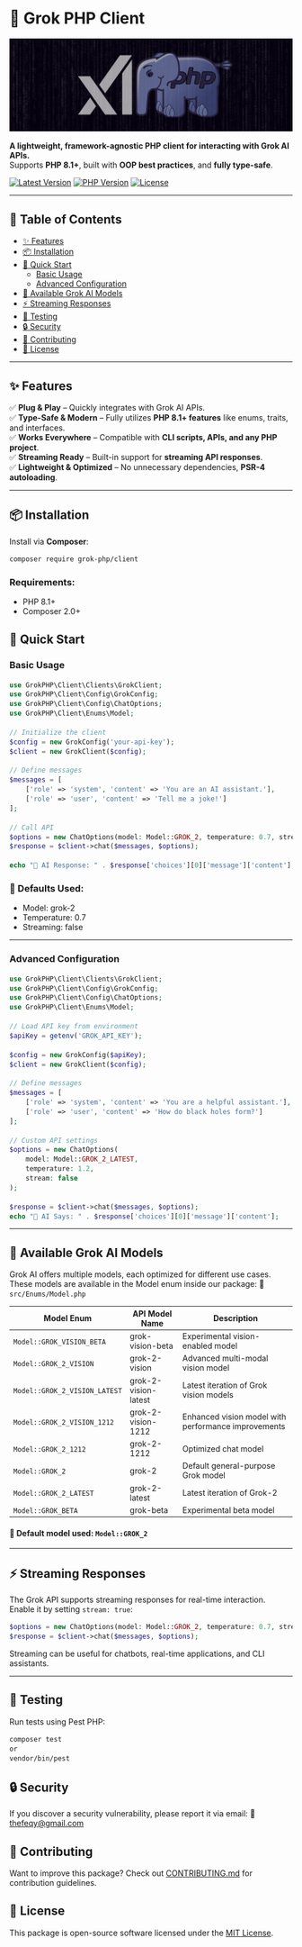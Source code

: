 # 🧠 Grok PHP Client

![Grok PHP Client](assets/images/grok-client.png)

**A lightweight, framework-agnostic PHP client for interacting with Grok AI APIs.**  
Supports **PHP 8.1+**, built with **OOP best practices**, and **fully type-safe**.

[![Latest Version](https://img.shields.io/packagist/v/grok-php/client)](https://packagist.org/packages/grok-php/client)
[![PHP Version](https://img.shields.io/badge/PHP-8.1%2B-blue)](https://php.net)
[![License](https://img.shields.io/badge/license-MIT-brightgreen)](LICENSE.md)

---

## 📖 Table of Contents
- [✨ Features](#-features)
- [📦 Installation](#-installation)
- [🚀 Quick Start](#-quick-start)
  - [Basic Usage](#basic-usage)
  - [Advanced Configuration](#advanced-configuration)
- [📌 Available Grok AI Models](#-available-grok-ai-models)
- [⚡ Streaming Responses](#-streaming-responses)
- [🧪 Testing](#-testing)
- [🔒 Security](#-security)
- [🤝 Contributing](#-contributing)
- [📄 License](#-license)

---

## ✨ Features

✅ **Plug & Play** – Quickly integrates with Grok AI APIs.  
✅ **Type-Safe & Modern** – Fully utilizes **PHP 8.1+ features** like enums, traits, and interfaces.  
✅ **Works Everywhere** – Compatible with **CLI scripts, APIs, and any PHP project**.  
✅ **Streaming Ready** – Built-in support for **streaming API responses**.  
✅ **Lightweight & Optimized** – No unnecessary dependencies, **PSR-4 autoloading**.  

---

## 📦 Installation

Install via **Composer**:
```sh
composer require grok-php/client
```

### Requirements:

- PHP 8.1+
- Composer 2.0+

## 🚀 Quick Start

### Basic Usage

```php
use GrokPHP\Client\Clients\GrokClient;
use GrokPHP\Client\Config\GrokConfig;
use GrokPHP\Client\Config\ChatOptions;
use GrokPHP\Client\Enums\Model;

// Initialize the client
$config = new GrokConfig('your-api-key');
$client = new GrokClient($config);

// Define messages
$messages = [
    ['role' => 'system', 'content' => 'You are an AI assistant.'],
    ['role' => 'user', 'content' => 'Tell me a joke!']
];

// Call API
$options = new ChatOptions(model: Model::GROK_2, temperature: 0.7, stream: false);
$response = $client->chat($messages, $options);

echo "🤖 AI Response: " . $response['choices'][0]['message']['content'];
```

### 📌 Defaults Used:

- Model: grok-2
- Temperature: 0.7
- Streaming: false

---

### Advanced Configuration

```php
use GrokPHP\Client\Clients\GrokClient;
use GrokPHP\Client\Config\GrokConfig;
use GrokPHP\Client\Config\ChatOptions;
use GrokPHP\Client\Enums\Model;

// Load API key from environment
$apiKey = getenv('GROK_API_KEY');

$config = new GrokConfig($apiKey);
$client = new GrokClient($config);

// Define messages
$messages = [
    ['role' => 'system', 'content' => 'You are a helpful assistant.'],
    ['role' => 'user', 'content' => 'How do black holes form?']
];

// Custom API settings
$options = new ChatOptions(
    model: Model::GROK_2_LATEST,
    temperature: 1.2, 
    stream: false
);

$response = $client->chat($messages, $options);
echo "🚀 AI Says: " . $response['choices'][0]['message']['content'];
```
---

## 📌 Available Grok AI Models
Grok AI offers multiple models, each optimized for different use cases.
These models are available in the Model enum inside our package:
📄 `src/Enums/Model.php`

| Model Enum                  | API Model Name       | Description                                         |
|-----------------------------|----------------------|-----------------------------------------------------|
| `Model::GROK_VISION_BETA`     | grok-vision-beta     | Experimental vision-enabled model                   |
| `Model::GROK_2_VISION`        | grok-2-vision        | Advanced multi-modal vision model                   |
| `Model::GROK_2_VISION_LATEST` | grok-2-vision-latest | Latest iteration of Grok vision models              |
| `Model::GROK_2_VISION_1212`   | grok-2-vision-1212   | Enhanced vision model with performance improvements |
| `Model::GROK_2_1212`          | grok-2-1212          | Optimized chat model                                |
| `Model::GROK_2`               | grok-2               | Default general-purpose Grok model                  |
| `Model::GROK_2_LATEST`        | grok-2-latest        | Latest iteration of Grok-2                          |
| `Model::GROK_BETA`            | grok-beta            | Experimental beta model                             |

#### 📌 Default model used: `Model::GROK_2`
---

## ⚡ Streaming Responses
The Grok API supports streaming responses for real-time interaction.
Enable it by setting `stream: true`:

```php
$options = new ChatOptions(model: Model::GROK_2, temperature: 0.7, stream: true);
$response = $client->chat($messages, $options);
```
Streaming can be useful for chatbots, real-time applications, and CLI assistants.

---

## 🧪 Testing
Run tests using Pest PHP:

```sh
composer test
or
vendor/bin/pest
```

## 🔒 Security
If you discover a security vulnerability, please report it via email:
📩 [thefeqy@gmail.com](mailto:thefeqy@gmail.com)   

## 🤝 Contributing

Want to improve this package? Check out [CONTRIBUTING.md](CONTRIBUTING.md) for contribution guidelines.

## 📄 License

This package is open-source software licensed under the [MIT License](LICENSE).
